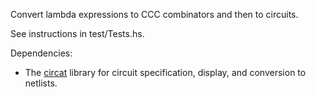 Convert lambda expressions to CCC combinators and then to circuits.

See instructions in test/Tests.hs.

Dependencies:

*   The [circat](https://github.com/conal/circat) library for circuit specification, display, and conversion to netlists.
